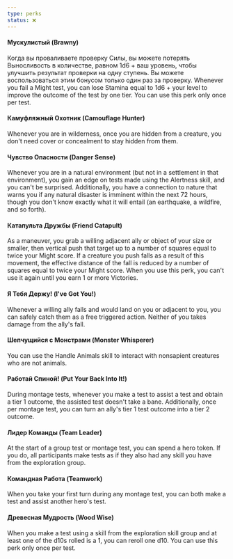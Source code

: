 ```yaml
---
type: perks
status: ❌
---
```


#### Мускулистый (Brawny)

Когда вы проваливаете проверку Силы, вы можете потерять Выносливость в количестве, равном 1d6 + ваш уровень, чтобы улучшить результат проверки на одну ступень. Вы можете воспользоваться этим бонусом только один раз за проверку.
Whenever you fail a Might test, you can lose Stamina equal to 1d6 + your level to improve the outcome of the test by one tier. You can use this perk only once per test.

#### Камуфляжный Охотник (Camouflage Hunter)

Whenever you are in wilderness, once you are hidden from a creature, you don't need cover or concealment to stay hidden from them.

#### Чувство Опасности (Danger Sense)

Whenever you are in a natural environment (but not in a settlement in that environment), you gain an edge on tests made using the Alertness skill, and you can't be surprised. Additionally, you have a connection to nature that warns you if any natural disaster is imminent within the next 72 hours, though you don't know exactly what it will entail (an earthquake, a wildfire, and so forth).

#### Катапульта Дружбы (Friend Catapult)

As a maneuver, you grab a willing adjacent ally or object of your size or smaller, then vertical push that target up to a number of squares equal to twice your Might score. If a creature you push falls as a result of this movement, the effective distance of the fall is reduced by a number of squares equal to twice your Might score. When you use this perk, you can't use it again until you earn 1 or more Victories.

#### Я Тебя Держу! (I've Got You!)

Whenever a willing ally falls and would land on you or adjacent to you, you can safely catch them as a free triggered action. Neither of you takes damage from the ally's fall.

#### Шепчущийся с Монстрами (Monster Whisperer)

You can use the Handle Animals skill to interact with nonsapient creatures who are not animals.

#### Работай Спиной! (Put Your Back Into It!)

During montage tests, whenever you make a test to assist a test and obtain a tier 1 outcome, the assisted test doesn't take a bane. Additionally, once per montage test, you can turn an ally's tier 1 test outcome into a tier 2 outcome.

#### Лидер Команды (Team Leader)

At the start of a group test or montage test, you can spend a hero token. If you do, all participants make tests as if they also had any skill you have from the exploration group.

#### Командная Работа (Teamwork)

When you take your first turn during any montage test, you can both make a test and assist another hero's test.

#### Древесная Мудрость (Wood Wise)

When you make a test using a skill from the exploration skill group and at least one of the d10s rolled is a 1, you can reroll one d10. You can use this perk only once per test.
